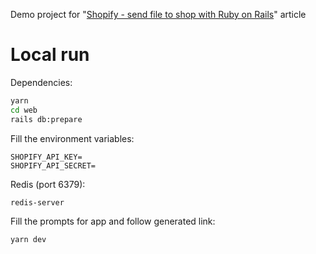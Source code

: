 Demo project for "[Shopify - send file to shop with Ruby on Rails]([url](https://dev.to/xao0isb/shopify-send-file-to-shop-with-ruby-on-rails-44i7))" article

# Local run

Dependencies:

```bash
yarn
cd web
rails db:prepare
```

Fill the environment variables:

```
SHOPIFY_API_KEY=
SHOPIFY_API_SECRET=
```

Redis (port 6379):

```bash
redis-server
```

Fill the prompts for app and follow generated link:

```bash
yarn dev
```
